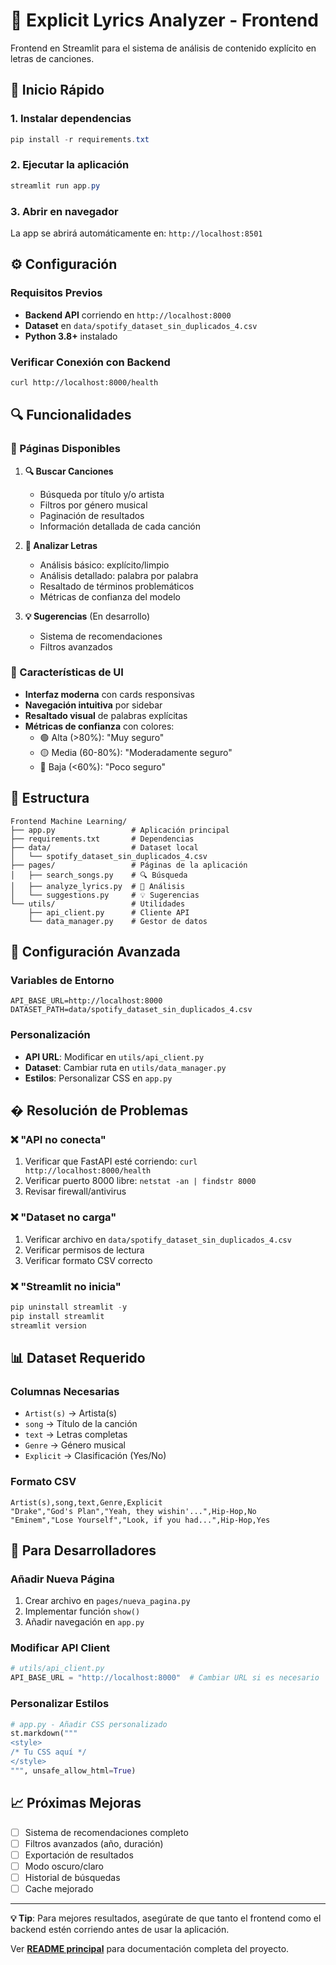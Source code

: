 # 🎵 Explicit Lyrics Analyzer - Frontend

Frontend en Streamlit para el sistema de análisis de contenido explícito en letras de canciones.

## 🚀 Inicio Rápido

### 1. Instalar dependencias
```powershell
pip install -r requirements.txt
```

### 2. Ejecutar la aplicación
```powershell
streamlit run app.py
```

### 3. Abrir en navegador
La app se abrirá automáticamente en: `http://localhost:8501`

## ⚙️ Configuración

### Requisitos Previos
- **Backend API** corriendo en `http://localhost:8000`
- **Dataset** en `data/spotify_dataset_sin_duplicados_4.csv`
- **Python 3.8+** instalado

### Verificar Conexión con Backend
```bash
curl http://localhost:8000/health
```

## 🔍 Funcionalidades

### 🎯 Páginas Disponibles

1. **🔍 Buscar Canciones**
   - Búsqueda por título y/o artista
   - Filtros por género musical
   - Paginación de resultados
   - Información detallada de cada canción

2. **📝 Analizar Letras**
   - Análisis básico: explícito/limpio
   - Análisis detallado: palabra por palabra
   - Resaltado de términos problemáticos
   - Métricas de confianza del modelo

3. **💡 Sugerencias** (En desarrollo)
   - Sistema de recomendaciones
   - Filtros avanzados

### 🎨 Características de UI

- **Interfaz moderna** con cards responsivas
- **Navegación intuitiva** por sidebar
- **Resaltado visual** de palabras explícitas
- **Métricas de confianza** con colores:
  - 🟢 Alta (>80%): "Muy seguro"
  - 🟡 Media (60-80%): "Moderadamente seguro"
  - 🔴 Baja (<60%): "Poco seguro"

## 📁 Estructura

```
Frontend Machine Learning/
├── app.py                 # Aplicación principal
├── requirements.txt       # Dependencias
├── data/                  # Dataset local
│   └── spotify_dataset_sin_duplicados_4.csv
├── pages/                 # Páginas de la aplicación
│   ├── search_songs.py    # 🔍 Búsqueda
│   ├── analyze_lyrics.py  # 📝 Análisis
│   └── suggestions.py     # 💡 Sugerencias
└── utils/                 # Utilidades
    ├── api_client.py      # Cliente API
    └── data_manager.py    # Gestor de datos
```

## 🔧 Configuración Avanzada

### Variables de Entorno
```env
API_BASE_URL=http://localhost:8000
DATASET_PATH=data/spotify_dataset_sin_duplicados_4.csv
```

### Personalización
- **API URL**: Modificar en `utils/api_client.py`
- **Dataset**: Cambiar ruta en `utils/data_manager.py`
- **Estilos**: Personalizar CSS en `app.py`

## � Resolución de Problemas

### ❌ "API no conecta"
1. Verificar que FastAPI esté corriendo: `curl http://localhost:8000/health`
2. Verificar puerto 8000 libre: `netstat -an | findstr 8000`
3. Revisar firewall/antivirus

### ❌ "Dataset no carga"
1. Verificar archivo en `data/spotify_dataset_sin_duplicados_4.csv`
2. Verificar permisos de lectura
3. Verificar formato CSV correcto

### ❌ "Streamlit no inicia"
```powershell
pip uninstall streamlit -y
pip install streamlit
streamlit version
```

## 📊 Dataset Requerido

### Columnas Necesarias
- `Artist(s)` → Artista(s)
- `song` → Título de la canción
- `text` → Letras completas
- `Genre` → Género musical
- `Explicit` → Clasificación (Yes/No)

### Formato CSV
```csv
Artist(s),song,text,Genre,Explicit
"Drake","God's Plan","Yeah, they wishin'...",Hip-Hop,No
"Eminem","Lose Yourself","Look, if you had...",Hip-Hop,Yes
```

## 🚀 Para Desarrolladores

### Añadir Nueva Página
1. Crear archivo en `pages/nueva_pagina.py`
2. Implementar función `show()`
3. Añadir navegación en `app.py`

### Modificar API Client
```python
# utils/api_client.py
API_BASE_URL = "http://localhost:8000"  # Cambiar URL si es necesario
```

### Personalizar Estilos
```python
# app.py - Añadir CSS personalizado
st.markdown("""
<style>
/* Tu CSS aquí */
</style>
""", unsafe_allow_html=True)
```

## 📈 Próximas Mejoras

- [ ] Sistema de recomendaciones completo
- [ ] Filtros avanzados (año, duración)
- [ ] Exportación de resultados
- [ ] Modo oscuro/claro
- [ ] Historial de búsquedas
- [ ] Cache mejorado

---

**💡 Tip**: Para mejores resultados, asegúrate de que tanto el frontend como el backend estén corriendo antes de usar la aplicación.

Ver **[README principal](../README.md)** para documentación completa del proyecto.
